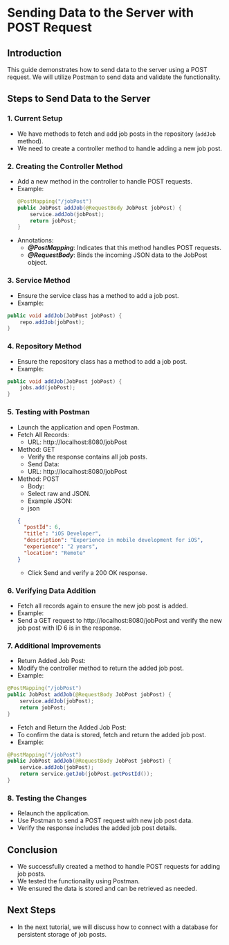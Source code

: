 # Sending Data to the Server with POST Request

## Introduction

This guide demonstrates how to send data to the server using a POST request. We will utilize Postman to send data and validate the functionality.

## Steps to Send Data to the Server

### 1. Current Setup

- We have methods to fetch and add job posts in the repository (`addJob` method).
- We need to create a controller method to handle adding a new job post.

### 2. Creating the Controller Method

- Add a new method in the controller to handle POST requests.
- Example:
  ```java
  @PostMapping("/jobPost")
  public JobPost addJob(@RequestBody JobPost jobPost) {
      service.addJob(jobPost);
      return jobPost;
  }
  ```
- Annotations:
  - **_@PostMapping_**: Indicates that this method handles POST requests.
  - **_@RequestBody_**: Binds the incoming JSON data to the JobPost object.

### 3. Service Method

- Ensure the service class has a method to add a job post.
- Example:

```java
public void addJob(JobPost jobPost) {
    repo.addJob(jobPost);
}
```

### 4. Repository Method

- Ensure the repository class has a method to add a job post.
- Example:

```java
public void addJob(JobPost jobPost) {
    jobs.add(jobPost);
}
```

### 5. Testing with Postman

- Launch the application and open Postman.
- Fetch All Records:
  - URL: http://localhost:8080/jobPost
- Method: GET
  - Verify the response contains all job posts.
  - Send Data:
  - URL: http://localhost:8080/jobPost
- Method: POST
  - Body:
  - Select raw and JSON.
  - Example JSON:
  - json
  ```json
  {
    "postId": 6,
    "title": "iOS Developer",
    "description": "Experience in mobile development for iOS",
    "experience": "2 years",
    "location": "Remote"
  }
  ```
  - Click Send and verify a 200 OK response.

### 6. Verifying Data Addition

- Fetch all records again to ensure the new job post is added.
- Example:
- Send a GET request to http://localhost:8080/jobPost and verify the new job post with ID 6 is in the response.

### 7. Additional Improvements

- Return Added Job Post:
- Modify the controller method to return the added job post.
- Example:

```java
@PostMapping("/jobPost")
public JobPost addJob(@RequestBody JobPost jobPost) {
    service.addJob(jobPost);
    return jobPost;
}
```

- Fetch and Return the Added Job Post:
- To confirm the data is stored, fetch and return the added job post.
- Example:

```java
@PostMapping("/jobPost")
public JobPost addJob(@RequestBody JobPost jobPost) {
    service.addJob(jobPost);
    return service.getJob(jobPost.getPostId());
}
```

### 8. Testing the Changes

- Relaunch the application.
- Use Postman to send a POST request with new job post data.
- Verify the response includes the added job post details.

## Conclusion

- We successfully created a method to handle POST requests for adding job posts.
- We tested the functionality using Postman.
- We ensured the data is stored and can be retrieved as needed.

## Next Steps

- In the next tutorial, we will discuss how to connect with a database for persistent storage of job posts.
